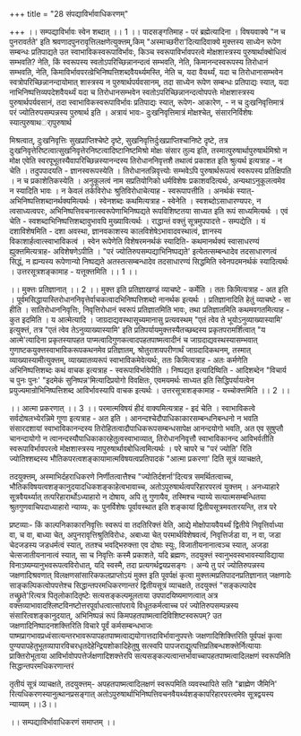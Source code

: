 +++
title = "28 संपद्याविर्भावाधिकरणम्"

+++
।। सम्पद्याविर्भावः स्वेन शब्दात् ।। 1 ।। पादसङ्गतिमाह - परं ब्रह्मेत्यादिना । विषयवाक्ये "न च पुनरावर्तते' इति श्रवणादपुनरावृत्तिलक्षणेत्युक्त्तम्,किम् "अस्माच्छरीरा'दित्यादिवाक्ये मुक्त्तस्य साध्येन रूपेण सम्बन्धः प्रतिपाद्यते उत स्वाभाविकस्वरूपाविर्भावः, किञ्च स्वरूपाविर्भावपरत्वे मोक्षशास्त्रस्य पुरुषार्थाक्बोधित्वं सम्भवति? नेति, किं स्वरूपस्य स्वतोऽपरिच्छिन्नानन्दत्वं सम्भवति, नेति, किमानन्दस्वरूपस्य तिरोधानं सम्भवति, नेति, किमाविर्भावपरत्व्रेभिनिष्पत्तिशब्दवैयर्थ्यमस्ति, नेति च, यदा वैयर्थ्यं, यदा च तिरोधानासम्भवेन स्वत्रोपरिच्छिन्नानन्दायोमात् शास्त्रस्य न पुरुषार्थपर्यवसानम्, तदा साध्येन रूपेण सम्बन्धः प्रतिपाद्यः स्यात्, यदा नाभिनिष्पत्तिव्यपदेशवैयर्थ्यं यदा च तिरोधानसम्भवेन स्वतोऽपरिच्छिन्नानन्दत्वोपपत्तेः मोक्षशास्त्रस्य पुरुषार्थपर्यवसानं, तदा स्वाभाविकस्वरूपाविर्भावः प्रतिपाद्यः स्यात्, रूपेण- आकारेण, - न च दुःखनिवृत्तिमात्रं परं ज्योतिरुपसम्पन्नस्य पुरुषार्थ इति । अत्रायं भावः- दुःखनिवृत्तिमात्रं मोक्षश्चेत्, संसारनिर्विशेषः स्यात्पुरुषाथर्ापुरुषार्थ

मिश्रत्वात्, दुःखनिवृत्तिः सुखप्राप्तिश्चेष्टे दृष्टे, सुखनिवृत्तिर्दुःखप्राप्तिश्चानिष्टे दृष्टे, तत्र दुःखनिवृत्तेरिष्टत्वात्सुखनिवृत्तेरनिष्टत्वादिष्टानिष्टमिश्रो मोक्षः संसार तुल्य इति, तस्मात्पुरुषार्थापुरुषार्थमिश्रो न मोक्ष एवेति स्वरपूभूतस्यैवापरिच्छिन्नस्यानन्दस्य तिरोधाननिवृत्तशै तथात्वं प्रकाशत इति श्रुत्यर्थ इत्यत्राह - न चेति । तदुपपादयति - ज्ञानस्वरूपस्येति । तिरोधानतन्निवृत्त्योः सम्भवेऽपि पुरुषार्थरूपत्वं स्वरूपस्य प्रतिक्षिपति । न च प्रकाशेतिकस्येति । अनुकूलत्वं नाम सप्रतियोगिको धर्मविशेषः प्रकाशवदित्यर्थः, अन्यथाऽनुकूलत्वमेव न स्यादिति भावः । न केवलं तर्कविरोधः श्रुतिविरोधाचेत्याह - स्वरूपापत्तीति । अनर्थकं स्यात्- अभिनिष्पत्तिशब्दानर्थक्यमित्यर्थः । स्वेनशब्दः कथमित्यत्राह - स्वेनेति । स्वशब्दोऽसाधारण्यपरः, न त्वसाध्यत्वपरः, अभिनिष्पत्तिवचनात्स्वरूपेणाभिनिष्पद्यते रूपविशिष्टतया साध्यत इति रूपं साध्यमित्यर्थः । एवं चेति - स्वशब्दाभिनिष्पत्तिशब्दावुभावपि मुख्यावित्यर्थः । राद्धान्तं वक्त्तुं सूत्रमुपपादत्ते - सम्पद्येति । यं दशाविशेषमिति - दशा अवस्था, ज्ञानवकाशस्य कालविशेषेऽभावादवस्थात्वं, ज्ञानस्य विकाशार्हत्वात्स्वाभाविकत्वं । स्वेन रूपेणेति विशेषरमनर्थकं स्यादिति- कथमानर्थक्यं स्वासाधरण्यं ह्युक्त्तमित्यत्राह- अविशेषणेऽपीति । "परं ज्योतिरुपसम्पद्याभिनिष्पद्यते' इत्येतत्सम्बन्धादेव तदसाधारणत्वं सिद्धं, न ह्यन्यस्य रूपेणान्यो निष्पद्यते अतस्तत्सम्बन्धादेव तदसाधारण्यं सिद्धमिति स्वेनपदमनर्थकं स्यादित्यर्थः । उत्तरसूत्रशङ्कामाह - यत्तूक्त्तमिति ।। 1 ।।

।। मुक्त्तः प्रतिज्ञानात् ।। 2 ।। मुक्त्त इति प्रतिज्ञाखण्डं व्याचष्टे - कर्मेति । ततः किमित्यत्राह - अत इति । पूर्वमसिद्धायास्तिरोधाननिवृत्तेर्वाचकत्वादभिनिष्पत्तिशब्दो नानर्थक इत्यर्थः । प्रतिज्ञानादिति हेतुं व्याचष्टे - सा हीति । सातिरोधाननिवृत्तिः, निवृत्तिरोधानं स्वरूपं प्रतिज्ञातमिति भावः, तथा प्रतिज्ञातमिति कथमवगतमित्याह - कुत इदमिति । य आत्मेत्यादि । जाग्रदाद्यवस्थासूच्यमानासु प्रत्यवस्थम् "एतं त्वेव ते भूयोऽनुव्याख्यास्यामि' इत्युक्त्तं, तत्र "एतं त्वेव तेऽनुव्याख्यास्यामि' इति प्रतिपर्यायमुक्त्तस्यैतच्छब्दस्य प्रकृतपरामर्शित्वात् "य आत्मे'त्यादिना प्रकृतस्यापहत पाप्मत्वादिगुणकत्वादपहतपाष्मत्वादीनं च जाग्रदाद्यवस्थस्यासम्भवात् गुणाष्टकयुक्त्तस्वाभाविकरूपकथनमेव प्रतिज्ञातम्, श्रोतुराशयपरीणार्थं जाग्रदादिकथनम्, तस्मात् व्याख्यास्यामीत्युक्त्तम्, व्याख्यातव्यरूपं स्वाभाविकमेवेत्यर्थः, ततः किमित्यत्राह - अतः कर्मणेति अभिनिष्पत्तिशब्दः कथं वाचक इत्यत्राह - स्वरूपाविर्भावेपीति । निष्पद्यत इत्यादिष्विति - आदिशब्देन "विचार्य च पुनः पुनः' "इदमेकं सुनिष्पन्न'मित्यादिप्रयोगो विवक्षितः, एवमयमर्थः साध्यत इति सिद्धिपर्यायत्वेन प्रयुज्यमान्रोभिनिष्पत्तिशब्द आविर्भावस्यापि वाचक इत्यर्थः । उत्तरसूत्राशङ्कामाह - यच्चोक्त्तमिति ।। 2 ।।

।। आत्मा प्रकरणात् ।। 3 ।। परमात्मविषयं हीदं वाक्यमित्यत्राह - इदं चेति । स्वाभाविकत्वे सर्वदोषलभ्येरन्निमे गुणा इत्यत्राह - अत इति । आनन्दश्चेदौपाधिकाकारसम्बन्धनिबन्धनो न भवति संसारदशायां स्वाभाविकानन्दस्य तिरोहितत्वादौपाधिकरूपसम्बन्धसापेक्ष आनन्दयोगो भवति, अत एव सुषुप्तौ चानन्दायोगो न त्वानन्दस्यौपाधिकाकारहेतुत्वस्वाभाव्यात्, तिरोधाननिवृत्तौ स्वाभाविकानन्द आविभर्वतीति स्वरूपाविर्भावपरत्वे मोक्षशास्त्रस्य नापुरुषार्थावबोधित्वमित्यर्थः । परे चापरे च "परं ज्योति' रिति ज्योतिश्शब्दस्य भौतिकपरत्वशङ्कायामात्मविषयत्वप्रतिपादकं "आत्मा प्रकरणा' दिति सूत्रं व्याचक्षते,

तदयुक्त्तम्, अस्माभिर्दहराधिकरणे निर्णीतत्वात्तैश्च "ज्योतिर्दशर्ना'दित्यत्र समर्थितत्वाच्च, भौतिकविषयत्वशङ्कानुदयादधिकशङ्काहेत्वभावाच्च, अतोऽपुरुषार्थत्वपरिहारपरत्वं युक्त्तम् । अनध्याहारे सूत्रवैयर्थ्यात् तत्परिहारार्थोऽध्याहारो न दोषाय, अपि तु गुणायैव, तस्मिश्च न्याय्ये सत्यात्मसम्बन्धितया श्रुतगुणवाचिपदाध्याहारो न्याय्यः, कः पुनर्विशेषः पूर्वावस्थात इति शङ्कायां द्वितीयसूत्रमवतारयन्ति, तत्र परे

प्रष्टव्याः- किं काल्पनिकाकारनिवृत्तिः स्वरूपं वा तदतिरिक्त्तं वेति, आद्ये मोक्षोपायवैयर्थ्यं द्वितीये निवृत्तिर्वाध्या वा, च वा, बाध्या चेत्, अपुनरावृत्तिश्रुतिविरोधः, अबाध्या चेत् परमार्थविशेषवत्वं, निवृत्तिर्जडा वा, न वा, जडा चेदजडस्य जडधर्मत्वं स्यात्, ततश्च भवद्भिरुक्त्ता एव दोषाः स्युः, विजातीयनानात्वञ्च स्यात्, अजडा चेत्सजातीयनानात्वं स्यात्, सा च निवृत्तिः कस्मै प्रकाशते, यदि ब्रह्मणः, तदयुक्त्तं स्वानुभवस्वभावस्याविद्याया विनाऽष्यम्यानुभवरूपत्वविरोधात्, यदि स्वस्मै, तदा प्रत्यगर्थद्वयप्रसङ्गः । अन्ये तु परं ज्योतिरुपन्नस्य जक्षणादिश्रवणात् विलक्षणसांसारिकफलप्राप्तोऽयं मुक्त्त इति पूवर्पक्षं कृत्वा मुक्त्तत्मप्रतिपादनप्रतिज्ञानात् जक्षणादेः साङ्कल्पिकत्वोपपत्तेश्च सिद्धान्तपरमधिकरणान्तरं द्वितीयसूत्रं व्याचक्षते, तदयुक्त्तं "सङ्कल्पादेव तच्छ्रुते'रित्यत्र पितृलोकादितृष्टेः सत्यसङ्कल्पमूलताया उपपादयिष्यमाणत्वात् अत्र वक्त्तव्याभावादश्लिष्टविनष्टोत्तरपूर्वाधत्वात्सांपराये विधूतकर्मत्वाच्च परं ज्योतिरुपसम्पन्नस्य संसारित्वशङ्कानुदयात्, अभिनिष्पन्नं रूपं किमपहतपाष्मत्वादिविशिष्टस्वरूपम्? उत जक्षणादिनिष्पादनशक्त्तिरिति विचारे पूर्वं कर्मसम्बन्धभाजः पाष्मप्रागभावप्रध्वंसात्यन्तरभावरूपापहतपाष्मत्वाद्ययोगात्तदाविर्भावानुपपत्तेः जक्षणादिशिक्त्तिरिति पूर्वपक्षं कृत्वा पुण्यपापहेतुभूतव्यापारविचरधृतदेहेन्द्रियशोकादिहेतुषु सत्स्वपि पापजराद्युत्पत्तिप्रतिबन्धशक्त्तेर्नित्यायाः प्राक्तिरोभूताया आविर्भावोपपत्तेर्जक्षणादिशक्त्तेरपि सत्यसङ्कल्पत्वान्तर्भावाच्चापहतपाष्मत्वादिलक्षणं स्वरूपमिति सिद्धान्तपरमधिकरणान्तरं

तृतीयं सूत्रं व्याचक्षते, तदयुक्त्तम्- अपहतपाष्मत्वादिलक्षणं स्वरूपमिति व्यवस्थापिते सति "ब्राह्मेण जैमिनि' रित्यधिकरणस्यानुत्थानप्रसङ्गात् अतोऽपुरुषार्थाभिनिष्पत्तिवचनवैयर्थ्यशङ्कापरिहारपरत्वमेव सूत्रद्वयस्य न्याय्यम् ।।3।।

।। सम्पद्याविर्भावाधिकरणं समाप्तम् ।।

